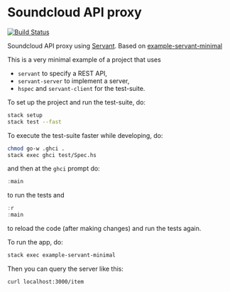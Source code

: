 # Soundcloud API proxy

[![Build Status](https://travis-ci.org/tadjik1/soundcloud-API.svg?branch=master)](https://travis-ci.org/tadjik1/soundcloud-API)

Soundcloud API proxy using [Servant](https://haskell-servant.readthedocs.io/en/stable/). Based on [example-servant-minimal](https://github.com/haskell-servant/example-servant-minimal)

This is a very minimal example of a project that uses

- `servant` to specify a REST API,
- `servant-server` to implement a server,
- `hspec` and `servant-client` for the test-suite.

To set up the project and run the test-suite, do:

``` bash
stack setup
stack test --fast
```

To execute the test-suite faster while developing, do:
``` bash
chmod go-w .ghci .
stack exec ghci test/Spec.hs
```

and then at the `ghci` prompt do:

``` haskell
:main
```

to run the tests and

``` haskell
:r
:main
```

to reload the code (after making changes) and run the tests again.

To run the app, do:

``` bash
stack exec example-servant-minimal
```

Then you can query the server like this:

``` bash
curl localhost:3000/item
```
